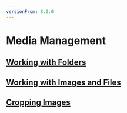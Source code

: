 ```yaml
---
versionFrom: 8.0.0
---
```


# Media Management

## [Working with Folders](Working-with-Folders)

## [Working with Images and Files](Working-with-Images-and-Files)

## [Cropping Images](Cropping-Images)
